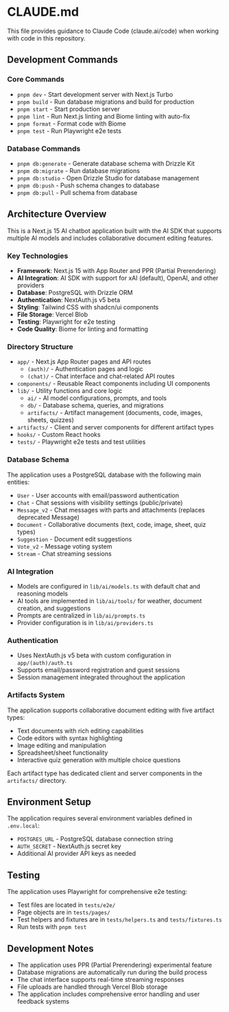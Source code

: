 # CLAUDE.md

This file provides guidance to Claude Code (claude.ai/code) when working with code in this repository.

## Development Commands

### Core Commands
- `pnpm dev` - Start development server with Next.js Turbo
- `pnpm build` - Run database migrations and build for production
- `pnpm start` - Start production server
- `pnpm lint` - Run Next.js linting and Biome linting with auto-fix
- `pnpm format` - Format code with Biome
- `pnpm test` - Run Playwright e2e tests

### Database Commands
- `pnpm db:generate` - Generate database schema with Drizzle Kit
- `pnpm db:migrate` - Run database migrations
- `pnpm db:studio` - Open Drizzle Studio for database management
- `pnpm db:push` - Push schema changes to database
- `pnpm db:pull` - Pull schema from database

## Architecture Overview

This is a Next.js 15 AI chatbot application built with the AI SDK that supports multiple AI models and includes collaborative document editing features.

### Key Technologies
- **Framework**: Next.js 15 with App Router and PPR (Partial Prerendering)
- **AI Integration**: AI SDK with support for xAI (default), OpenAI, and other providers
- **Database**: PostgreSQL with Drizzle ORM
- **Authentication**: NextAuth.js v5 beta
- **Styling**: Tailwind CSS with shadcn/ui components
- **File Storage**: Vercel Blob
- **Testing**: Playwright for e2e testing
- **Code Quality**: Biome for linting and formatting

### Directory Structure
- `app/` - Next.js App Router pages and API routes
  - `(auth)/` - Authentication pages and logic
  - `(chat)/` - Chat interface and chat-related API routes
- `components/` - Reusable React components including UI components
- `lib/` - Utility functions and core logic
  - `ai/` - AI model configurations, prompts, and tools
  - `db/` - Database schema, queries, and migrations
  - `artifacts/` - Artifact management (documents, code, images, sheets, quizzes)
- `artifacts/` - Client and server components for different artifact types
- `hooks/` - Custom React hooks
- `tests/` - Playwright e2e tests and test utilities

### Database Schema
The application uses a PostgreSQL database with the following main entities:
- `User` - User accounts with email/password authentication
- `Chat` - Chat sessions with visibility settings (public/private)
- `Message_v2` - Chat messages with parts and attachments (replaces deprecated Message)
- `Document` - Collaborative documents (text, code, image, sheet, quiz types)
- `Suggestion` - Document edit suggestions
- `Vote_v2` - Message voting system
- `Stream` - Chat streaming sessions

### AI Integration
- Models are configured in `lib/ai/models.ts` with default chat and reasoning models
- AI tools are implemented in `lib/ai/tools/` for weather, document creation, and suggestions
- Prompts are centralized in `lib/ai/prompts.ts`
- Provider configuration is in `lib/ai/providers.ts`

### Authentication
- Uses NextAuth.js v5 beta with custom configuration in `app/(auth)/auth.ts`
- Supports email/password registration and guest sessions
- Session management integrated throughout the application

### Artifacts System
The application supports collaborative document editing with five artifact types:
- Text documents with rich editing capabilities
- Code editors with syntax highlighting
- Image editing and manipulation
- Spreadsheet/sheet functionality
- Interactive quiz generation with multiple choice questions

Each artifact type has dedicated client and server components in the `artifacts/` directory.

## Environment Setup

The application requires several environment variables defined in `.env.local`:
- `POSTGRES_URL` - PostgreSQL database connection string
- `AUTH_SECRET` - NextAuth.js secret key
- Additional AI provider API keys as needed

## Testing

The application uses Playwright for comprehensive e2e testing:
- Test files are located in `tests/e2e/`
- Page objects are in `tests/pages/`
- Test helpers and fixtures are in `tests/helpers.ts` and `tests/fixtures.ts`
- Run tests with `pnpm test`

## Development Notes

- The application uses PPR (Partial Prerendering) experimental feature
- Database migrations are automatically run during the build process
- The chat interface supports real-time streaming responses
- File uploads are handled through Vercel Blob storage
- The application includes comprehensive error handling and user feedback systems